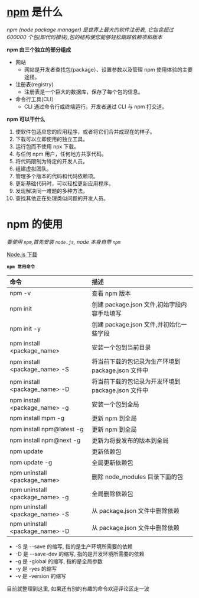 # [npm](https://www.npmjs.com/) 是什么

_npm (node package manager) 是世界上最大的软件注册表, 它包含超过 600000 个包(即代码模块),包的结构使您能够轻松跟踪依赖项和版本_

**npm 由三个独立的部分组成**

- 网站
  - 网站是开发者查找包(package）、设置参数以及管理 npm 使用体验的主要途径。
- 注册表(registry)
  - 注册表是一个巨大的数据库，保存了每个包的信息。
- 命令行工具(CLI）
  - CLI 通过命令行或终端运行。开发者通过 CLI 与 npm 打交道。

**npm 可以干什么**

1. 使软件包适应您的应用程序，或者将它们合并成现在的样子。
1. 下载可以立即使用的独立工具。
1. 运行包而不使用 npx 下载。
1. 与任何 npm 用户，任何地方共享代码。
1. 将代码限制为特定的开发人员。
1. 组建虚拟团队。
1. 管理多个版本的代码和代码依赖项。
1. 更新基础代码时，可以轻松更新应用程序。
1. 发现解决同一难题的多种方法。
1. 查找其他正在处理类似问题的开发人员。

# npm 的使用

_要使用 `npm`,首先安装 `node.js`, node 本身自带 `npm`_

[Node.js 下载](https://nodejs.org/en/download/)

**`npm 常用命令`**

| 命令                            | 描述                                               |
| :------------------------------- | :-------------------------------------------------- |
| npm -v                          | 查看 npm 版本                                      |
| npm init                        | 创建 package.json 文件,初始字段内容手动填写        |
| npm init -y                     | 创建 package.json 文件,并初始化一些字段            |
| npm install <package_name>      | 安装一个包到当前目录                               |
| npm install <package_name> -S   | 将当前下载的包记录为生产环境到 package.json 文件中 |
| npm install <package_name> -D   | 将当前下载的包记录为开发环境到 package.json 文件中 |
| npm install <package_name> -g   | 安装一个包到全局                                   |
| npm install mpm -g              | 更新 npm 到全局                                    |
| npm install npm@latest -g       | 更新 npm 到全局                                    |
| npm install npm@next -g         | 更新为将要发布的版本到全局                         |
| npm update                      | 更新依赖包                                         |
| npm update -g                   | 全局更新依赖包                                     |
| npm uninstall <package_name>    | 删除 node_modules 目录下面的包                     |
| npm uninstall <package_name> -g | 全局删除依赖包                                     |
| npm uninstall <package_name> -S | 从 package.json 文件中删除依赖                     |
| npm uninstall <package_name> -D | 从 package.json 文件中删除依赖                     |

- -S 是 --save 的缩写, 指的是生产环境所需要的依赖
- -D 是 --save-dev 的缩写, 指的是开发环境所需要的依赖
- -g 是 -global 的缩写, 指的是全局参数
- -y 是 -yes 的缩写
- -v 是 -version 的缩写

目前就整理到这里, 如果还有别的有趣的命令欢迎评论区走一波
